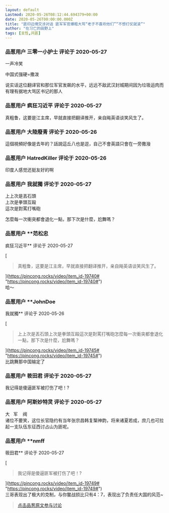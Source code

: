 ```yaml
---
layout: default
Lastmod: 2020-05-26T08:12:44.694379+00:00
date: 2020-05-26T00:00:00.000Z
title: "匪印边境交涉对话 匪军军官爆粗大骂“老子不喜欢他们”“不想打仗就滚”"
author: "在习亡的田野上"
tags: [支性,共匪]
---
```




            
### 品葱用户 **三零一小护士** 评论于 2020-05-27
        
一声冷笑  
  
中国式强硬=撒泼  
  
说实话这位翻译官和那位军官发飙的水平，远远不敌武汉封城期间因为垃圾运肉而有理有据地大骂区书记的那人
        


            
### 品葱用户 **疯狂习近平** 评论于 2020-05-27
        
真粗鲁，这要是江主席，早就直接把翻译推开，亲自飚英语谈笑风生了。
        


            
### 品葱用户 **大陸廢青** 评论于 2020-05-26
        
這個視頻好像是去年的？話說這丘八也是逗，自己不會英語只會在一旁撒潑
        


            
### 品葱用户 **HatredKiller** 评论于 2020-05-26
        
印度人感觉还挺友好的啊
        


            
### 品葱用户 **我就獨** 评论于 2020-05-27
        
上上次是丟石頭  
上次是拳頭互毆  
這次是對罵打嘴砲  
  
怎麼每一次衝突都會退化一點，那下次是什麼，尬舞嗎？
        


            
### 品葱用户 **范松忠 
疯狂习近平** 评论于 2020-05-27
        
[

> 真粗鲁，这要是江主席，早就直接把翻译推开，亲自飚英语谈笑风生了。

](https://pincong.rocks/video/item_id-19740# "https://pincong.rocks/video/item_id-19740#")  
哈～
        


            
### 品葱用户 **JohnDoe 
我就獨** 评论于 2020-05-26
        
[

> 上上次是丟石頭上次是拳頭互毆這次是對罵打嘴砲怎麼每一次衝突都會退化一點，那下次是什麼，尬舞嗎？

](https://pincong.rocks/video/item_id-19745# "https://pincong.rocks/video/item_id-19745#")  
比跳舞那中国输定了
        


            
### 品葱用户 **筱田君** 评论于 2020-05-27
        
我记得是傻逼匪军被打伤了吧！?
        


            
### 品葱用户 **阿斯妙特灵** 评论于 2020-05-27
        
大   军    阀  
诸位不要笑，这位长官隐约有当年张宗昌韩复榘神韵，将来诸夏若成，庶几也可拉起一支队伍东征西讨占山为匪呢。
        


            
### 品葱用户 **nmff 
筱田君** 评论于 2020-05-27
        
[

> 我记得是傻逼匪军被打伤了吧！?

](https://pincong.rocks/video/item_id-19749# "https://pincong.rocks/video/item_id-19749#")  
三哥表现出了极大的克制，与你鳖战损比只有4：7，表现出了负责任大国的风范~
        






> [点击品葱原文参与讨论](https://pincong.rocks/video/2156)

